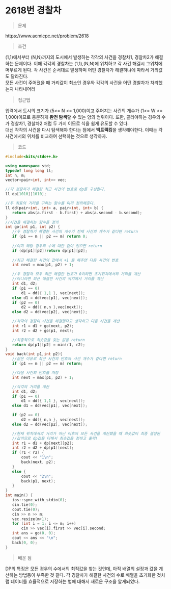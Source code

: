 # 2618번 경찰차

> 문제

https://www.acmicpc.net/problem/2618

> 조건

(1,1)에서부터 (N,N)까지의 도시에서 발생하는 각각의 사건을 경찰차1, 경찰차2가 해결하는 문제이다. 이때 각각의 경찰차는 (1,1),(N,N)에 위치하고 각 사건 해결시 그위치에 머무르게 된다. 각 사건은 순서대로 발생하며 어떤 경찰차가 해결하냐에 따라서 거리값도 달라진다.  
모든 사건이 주어졌을 때 거리값이 최소인 경우와 각각의 사건을 어떤 경찰차가 처리했는지 나타내어라

> 접근법

입력에서 도시의 크기가 (5<= N <= 1,000)이고 주어지는 사건의 개수가 (1<= W <= 1,000)이므로 충분하게 **완전 탐색**할 수 있는 양의 범위이다. 또한, 골라야하는 경우의 수가 경찰차1, 경찰차2 처럼 두 가지 이므로 식을 쉽게 유도할 수 있다.  
대신 각각의 사건을 다시 탐색해야 한다는 점에서 **백트랙킹**을 생각해야한다. 이때는 각 사건에서의 위치를 비교하여 선택하는 것으로 생각하자.

> 코드

 ``` c++
#include<bits/stdc++.h>

using namespace std;
typedef long long ll;
int n, m;
vector<pair<int, int>> vec;

//각 경찰차가 해결한 최근 사건의 번호로 dp를 구성한다.
ll dp[1010][1010];

//두 좌표의 거리를 구하는 함수를 미리 정의해준다.
ll dd(pair<int, int> a, pair<int, int> b) {
	return abs(a.first - b.first) + abs(a.second - b.second);
}
//사건을 해결하는 함수를 정의
int go(int p1, int p2) {
    //두 경찰차가 해결한 사건의 개수가 전체 사건의 개수가 같다면 return
	if (p1 == m || p2 == m)	return 0;
    
    //이미 해당 경우의 수에 대한 값이 있으면 return
	if (dp[p1][p2])return dp[p1][p2];
    
    //최근 해결한 사건의 값에서 +1 을 해주면 다음 사건의 번호 
	int next = max(p1, p2) + 1;

    //두 경찰차 모두 최근 해결한 번호가 0이라면 초기위치에서의 거리를 계산
    //아니라면 최근 해결한 사건의 위치에서 거리를 계산
	int d1, d2;
	if (p1 == 0)
		d1 = dd({ 1,1 }, vec[next]);
	else d1 = dd(vec[p1], vec[next]);
	if (p2 == 0)
		d2 = dd({ n,n },vec[next]);
	else d2 = dd(vec[p2], vec[next]);

    //각각의 경찰이 사건을 해결했다고 생각하고 다음 사건을 계산
	int r1 = d1 + go(next, p2);
	int r2 = d2 + go(p1, next);

    //최종적으로 최솟값을 갖는 값을 return
	return dp[p1][p2] = min(r1, r2);
}
void back(int p1,int p2){
	//같은 이유로 최근 사건의 번호와 사건 개수가 같다면 return
    if (p1 == m || p2 == m)	return;

    //다음 사건의 번호를 저장
	int next = max(p1, p2) + 1;

    //각각의 거리를 계산
	int d1, d2;
	if (p1 == 0)
		d1 = dd({ 1,1 }, vec[next]);
	else d1 = dd(vec[p1], vec[next]);

	if (p2 == 0)
		d2 = dd({ n,n }, vec[next]);
	else d2 = dd(vec[p2], vec[next]);

    //현재 위치에서의 거리가 아닌 이후의 모든 사건을 계산했을 때 최솟값이 최종 결정된
    //값이므로 dp값을 더해서 최솟값을 정하고 출력!
	int r1 = d1 + dp[next][p2];
	int r2 = d2 + dp[p1][next];
	if (r1 < r2) {
		cout << "1\n";
		back(next, p2);
	}
	else {
		cout << "2\n";
		back(p1, next);
	}
}
int main() {
	ios::sync_with_stdio(0);
	cin.tie(0);
	cout.tie(0);
	cin >> n >> m;
	vec.resize(m+1);
	for (int i = 1; i <= m; i++)
		cin >> vec[i].first >> vec[i].second;
	int ans = go(0, 0);
	cout << ans << "\n";
	back(0, 0);
}
```

> 배운 점

DP의 특징은 모든 경우의 수에서의 최적값을 찾는 것인데, 아직 배열의 설정과 값을 계산하는 방법등이 부족한 것 같다. 각 경찰차가 해결한 사건의 수로 배열을 초기화한 것처럼 데이터를 효율적으로 저장하는 법에 대해서 새로운 구조을 알게되었다.